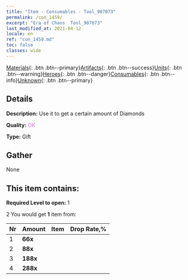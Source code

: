 ```yaml
---
title: "Item - Consumables - Tool_907073"
permalink: /con_1459/
excerpt: "Era of Chaos  Tool_907073"
last_modified_at: 2021-04-12
locale: en
ref: "con_1459.md"
toc: false
classes: wide
---
```

 [Materials](/){: .btn .btn--primary}[Artifacts](/Artifacts/){: .btn .btn--success}[Units](/Units/){: .btn .btn--warning}[Heroes](/Heroes/){: .btn .btn--danger}[Consumables](/Consumables/){: .btn .btn--info}[Unknown](/Unknown/){: .btn .btn--primary}

## Details
 **Description:** Use it to get a certain amount of Diamonds

 **Quality:** <span style="color: #DA70D6">OK</span>

 **Type:** Gift

## Gather

  None

## This item contains:

 **Required Level to open:** 1

 2 You would get **1** item  from:

  | Nr | Amount |     Item    | Drop Rate,% |
  |:---|:-------|:------------|:---------:|
  | 1 |  **66x** | <i class="fas fa-gem"/> |  | 64 | 
  | 2 |  **88x** | <i class="fas fa-gem"/> |  | 20 | 
  | 3 |  **188x** | <i class="fas fa-gem"/> |  | 12 | 
  | 4 |  **288x** | <i class="fas fa-gem"/> |  | 4 | 

